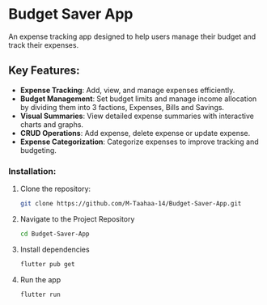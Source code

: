 # Budget Saver App

An expense tracking app designed to help users manage their budget and track their expenses.

## Key Features:
- **Expense Tracking**: Add, view, and manage expenses efficiently.
- **Budget Management**: Set budget limits and manage income allocation by dividing them into 3 factions, Expenses, Bills and Savings.
- **Visual Summaries**: View detailed expense summaries with interactive charts and graphs.
- **CRUD Operations**: Add expense, delete expense or update expense.
- **Expense Categorization**: Categorize expenses to improve tracking and budgeting.

### Installation:
1. Clone the repository:
   ```bash
   git clone https://github.com/M-Taahaa-14/Budget-Saver-App.git
2. Navigate to the Project Repository
   ```bash
   cd Budget-Saver-App
   
3. Install dependencies
   ```bash
   flutter pub get

4. Run the app
   ```bash
   flutter run
   
